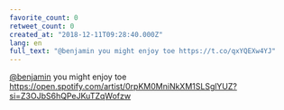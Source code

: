```yaml
---
favorite_count: 0
retweet_count: 0
created_at: "2018-12-11T09:28:40.000Z"
lang: en
full_text: "@benjamin you might enjoy toe https://t.co/qxYQEXw4YJ"
---
```


[@benjamin](https://twitter.com/benjamin) you might enjoy toe
<https://open.spotify.com/artist/0rpKM0MniNkXM1SLSglYUZ?si=Z3OJbS6hQPeJKuTZqWofzw>
